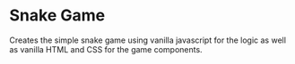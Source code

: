 # Snake Game

Creates the simple snake game using vanilla javascript for the logic as well as vanilla HTML and CSS for the game components.
